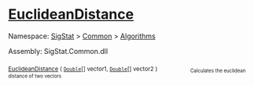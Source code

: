 # [EuclideanDistance](./DtwPy-100664153.md)

Namespace: [SigStat]() > [Common](./../../README.md) > [Algorithms](./../README.md)

Assembly: SigStat.Common.dll

<sub>[EuclideanDistance](./DtwPy-100664153.md) ( [`Double`](https://docs.microsoft.com/en-us/dotnet/api/System.Double)[] vector1, [`Double`](https://docs.microsoft.com/en-us/dotnet/api/System.Double)[] vector2 )</sub>&nbsp; &nbsp; &nbsp; &nbsp; &nbsp; &nbsp; &nbsp; &nbsp; &nbsp;<sub><sub>Calculates the euclidean distance of two vectors</sub></sub>

